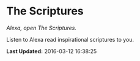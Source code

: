 # The Scriptures
*Alexa, open The Scriptures.*

Listen to Alexa read inspirational scriptures to you.

**Last Updated:** 2016-03-12 16:38:25